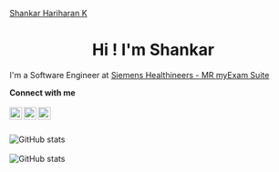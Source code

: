[Shankar Hariharan K](https://devshank.com/)

<h1 align='center'>
  Hi ! I'm Shankar
</h1>

I'm a Software Engineer at [Siemens Healthineers - MR myExam Suite](https://www.siemens-healthineers.com/en-in/magnetic-resonance-imaging/technologies-and-innovations/my-exam-companion)

 **Connect with me** 
<br> <br>
 <a href="https://twitter.com/ShankarHaran3">
  <img align="left" alt="shankar's Twitter" width="22px" src="https://cdn.jsdelivr.net/npm/simple-icons@v3/icons/twitter.svg" />
</a>
<a href="https://www.linkedin.com/in/shankar-hariharan-k/">
  <img align="left" alt="shankar's LinkedIn" width="22px" src="https://cdn.jsdelivr.net/npm/simple-icons@v3/icons/linkedin.svg" />
</a>
<a href="https://github.com/devshank3">
  <img align="left" alt="shankar's Github" width="22px" src="https://cdn.jsdelivr.net/npm/simple-icons@v3/icons/github.svg" />
</a>
<br><br>

![GitHub stats](https://github-readme-stats.vercel.app/api?username=devshank3&show_icons=true&hide_border=true&theme=chartreuse-dark)
<br><br>
![GitHub stats](https://github-readme-stats.vercel.app/api/top-langs/?username=devshank3&layout=compact&theme=github_dark)
